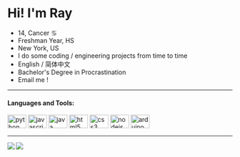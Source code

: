 # Hi! I'm Ray

* 14, Cancer ♋︎
* Freshman Year, HS
* New York, US
* I do some coding / engineering projects from time to time
* English / 简体中文
* Bachelor's Degree in Procrastination
* Email me !
---
#### Languages and Tools:
<div align="left">
  <img src="https://cdn.jsdelivr.net/gh/devicons/devicon/icons/python/python-original.svg" height="30" width="42" alt="python logo"  />
  <img src="https://cdn.jsdelivr.net/gh/devicons/devicon/icons/javascript/javascript-original.svg" height="30" width="42" alt="javascript logo"  />
  <img src="https://cdn.jsdelivr.net/gh/devicons/devicon/icons/java/java-original.svg" height="30" width="42" alt="java logo"  />
  <img src="https://cdn.jsdelivr.net/gh/devicons/devicon/icons/html5/html5-original.svg" height="30" width="42" alt="html5 logo"  />
  <img src="https://cdn.jsdelivr.net/gh/devicons/devicon/icons/css3/css3-original.svg" height="30" width="42" alt="css3 logo"  />
  <img src="https://cdn.jsdelivr.net/gh/devicons/devicon/icons/nodejs/nodejs-original.svg" height="30" width="42" alt="nodejs logo"  />
  <img src="https://cdn.jsdelivr.net/gh/devicons/devicon/icons/arduino/arduino-original.svg" height="30" width="42" alt="arduino logo"  />
</div>

---

<p><img align="left" src= "https://github-readme-streak-stats.herokuapp.com/?user=Ray%208%206%201.&theme=onedark&hide_border=true&date_format=M%20j%5B%2C%20Y%5D&mode=weekly"  /></p>


<p><img align="left" src= "https://github-readme-stats.vercel.app/api/top-langs/?username=kritika-pattalam&layout=compact "/></p>


###

<!---
Ray861/Ray861 is a ✨ special ✨ repository because its `README.md` (this file) appears on your GitHub profile.
You can click the Preview link to take a look at your changes.
--->
